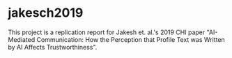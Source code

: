 # jakesch2019
This project is a replication report for Jakesh et. al.'s 2019 CHI paper "AI-Mediated Communication: How the Perception that Profile Text was Written by AI Affects Trustworthiness".
